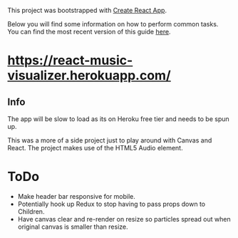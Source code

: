 This project was bootstrapped with [Create React App](https://github.com/facebookincubator/create-react-app).

Below you will find some information on how to perform common tasks.<br>
You can find the most recent version of this guide [here](https://github.com/facebookincubator/create-react-app/blob/master/packages/react-scripts/template/README.md).

# https://react-music-visualizer.herokuapp.com/

## Info
The app will be slow to load as its on Heroku free tier and needs to be spun up. 

This was a more of a side project just to play around with Canvas and React. The project makes use of the HTML5 Audio element. 

# ToDo

* Make header bar responsive for mobile.
* Potentially hook up Redux to stop having to pass props down to Children. 
* Have canvas clear and re-render on resize so particles spread out when original canvas is smaller than resize. 
